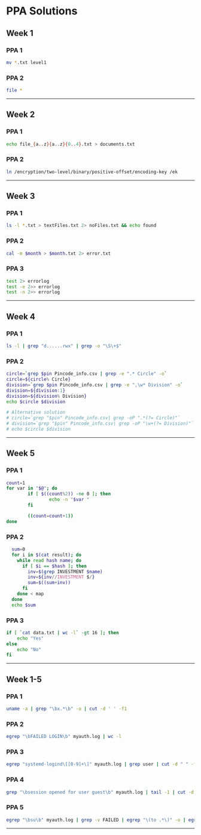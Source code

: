 # PPA Solutions

## Week 1

### PPA 1

```bash
mv *.txt level1
```

### PPA 2

```bash
file *
```

---

## Week 2

### PPA 1

```bash
echo file_{a..z}{a..z}{0..4}.txt > documents.txt
```

### PPA 2

```bash
ln /encryption/two-level/binary/positive-offset/encoding-key /ek
```

---

## Week 3

### PPA 1

```bash
ls -l *.txt > textFiles.txt 2> noFiles.txt && echo found
```

### PPA 2

```bash
cal -m $month > $month.txt 2> error.txt
```

### PPA 3

```bash
test 2> errorlog
test -e 2>> errorlog
test -n 2>> errorlog
```

---

## Week 4

### PPA 1

```bash
ls -l | grep "d......rwx" | grep -o "\S\+$"
```

### PPA 2

```bash
circle=`grep $pin Pincode_info.csv | grep -e ".* Circle" -o`
circle=${circle% Circle}
division=`grep $pin Pincode_info.csv | grep -e ",\w* Division" -o`
division=${division:1}
division=${division% Division}
echo $circle $division

# Alternative solution
# circle=`grep "$pin" Pincode_info.csv| grep -oP ".*(?= Circle)"`
# division=`grep "$pin" Pincode_info.csv| grep -oP "\w+(?= Division)"`
# echo $circle $division
```

---

## Week 5

### PPA 1

```bash
count=1
for var in "$@"; do
        if [ $((count%2)) -ne 0 ]; then
                echo -n "$var "
        fi

        ((count=count+1))
done
```

### PPA 2

```bash
  sum=0
  for i in $(cat result); do
    while read hash name; do 
      if [ $i == $hash ]; then
        inv=$(grep INVESTMENT $name)
        inv=${inv//INVESTMENT $/}
        sum=$((sum+inv))
      fi
    done < map
  done
  echo $sum
```

### PPA 3

```bash
if [ `cat data.txt | wc -l` -gt 16 ]; then
    echo "Yes"
else
    echo "No"
fi
```

---

## Week 1-5

### PPA 1

```bash
uname -a | grep "\bx.*\b" -o | cut -d ' ' -f1
```

### PPA 2

```bash
egrep "\bFAILED LOGIN\b" myauth.log | wc -l
```

### PPA 3

```bash
egrep "systemd-logind\[[0-9]+\]" myauth.log | grep user | cut -d " " -f 11 | cut -d "." -f 1 | sort | uniq
```

### PPA 4

```bash
grep "\bsession opened for user guest\b" myauth.log | tail -1 | cut -d " " -f 1-3
```

### PPA 5

```bash
egrep "\bsu\b" myauth.log | grep -v FAILED | egrep "\(to .*\)" -o | egrep "\b\w*\b" -o | grep -v to 
```

---
